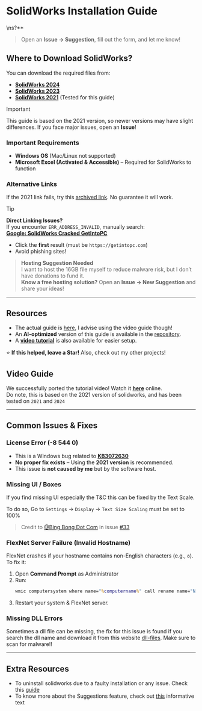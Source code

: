 # SolidWorks Installation Guide
\ns?**  
> Open an **Issue → Suggestion**, fill out the form, and let me know!  

## Where to Download SolidWorks?  
You can download the required files from:  
- **[SolidWorks 2024](https://getintopc.com/softwares/3d-cad/solidworks-2024-free-download/)**  
- **[SolidWorks 2023](https://getintopc.com/softwares/analysis/solidworks-2023-free-download/)**  
- **[SolidWorks 2021](https://getintopc.com/softwares/3d-cad/solidworks-2021-free-download/)** (Tested for this guide)

> [!IMPORTANT] 
> This guide is based on the 2021 version, so newer versions may have slight differences. If you face major issues, open an **Issue**!  

### Important Requirements  
- **Windows OS** (Mac/Linux not supported)  
- **Microsoft Excel (Activated & Accessible)** – Required for SolidWorks to function  

### Alternative Links  
If the 2021 link fails, try this [archived link](https://web.archive.org/web/20210727190509/https://getintopc.com/softwares/3d-cad/solidworks-2021-free-download/). No guarantee it will work.  

> [!TIP]
> **Direct Linking Issues?**  
> If you encounter `ERR_ADDRESS_INVALID`, manually search:  
> **[Google: SolidWorks Cracked GetIntoPC](https://www.google.com/search?q=solidworks+cracked+getintopc)**  
> - Click the **first** result (must be `https://getintopc.com`)  
> - Avoid phishing sites!  

> **Hosting Suggestion Needed**  
> I want to host the 16GB file myself to reduce malware risk, but I don’t have donations to fund it.  
> **Know a free hosting solution?** Open an **Issue → New Suggestion** and share your ideas!  

---

## Resources
- The actual guide is [here](https://github.com/DefinetlyNotAI/Solidworks-Crack/blob/main/GUIDE.md), I advise using the video guide though!
- An **AI-optimized** version of this guide is available in the [repository](https://github.com/DefinetlyNotAI/Solidworks-Crack/blob/main/GUIDE%20Updated.md).  
- A [**video tutorial**](#Video-Guide) is also available for easier setup.  

⭐ **If this helped, leave a Star!** Also, check out my other projects!  

## Video Guide  
We successfully ported the tutorial video! Watch it **[here](https://definetlynotai.github.io/Solidworks-Crack/SolidWorks_2021_Tutorial.mp4)** online.  
Do note, this is based on the 2021 version of solidworks, and has been tested on `2021` and `2024`

---

## Common Issues & Fixes  

### **License Error (-8 544 0)**  
- This is a Windows bug related to **[KB3072630](https://support.microsoft.com/en-gb/topic/ms15-074-vulnerability-in-windows-installer-service-could-allow-elevation-of-privilege-july-14-2015-f8098b21-9ab7-a0a6-bddb-a287351f4665)**  
- **No proper fix exists** – Using the **2021 version** is recommended.  
- This issue is **not caused by me** but by the software host.

### Missing UI / Boxes
If you find missing UI especially the T&C this can be fixed by the Text Scale.

To do so, Go to `Settings` -> `Display` -> `Text Size Scaling` must be set to 100%

> Credit to [@Bing Bong Dot Com](https://github.com/bingbongdotcom) in issue [#33](https://github.com/DefinetlyNotAI/Solidworks-Crack/issues/33)

### **FlexNet Server Failure (Invalid Hostname)**  
FlexNet crashes if your hostname contains non-English characters (e.g., `ö`). To fix it:  

1. Open **Command Prompt** as Administrator  
2. Run:  
   ```cmd
   wmic computersystem where name="%computername%" call rename name="NewHostname"
   ```  
3. Restart your system & FlexNet server.  

### Missing DLL Errors
Sometimes a dll file can be missing, the fix for this issue is found if you search the dll name and download it from this website [dll-files](https://www.dll-files.com). Make sure to scan for malware!!

---

## Extra Resources

- To uninstall solidworks due to a faulty installation or any issue. Check this [guide](https://github.com/DefinetlyNotAI/Solidworks-Crack/blob/main/Uninstall.md)
- To know more about the Suggestions feature, check out [this](https://github.com/DefinetlyNotAI/Solidworks-Crack/blob/main/Suggestion_Guideline.md) informative text
